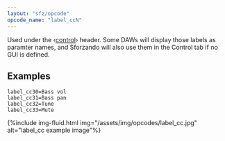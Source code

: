 ```yaml
---
layout: "sfz/opcode"
opcode_name: "label_ccN"
---
```

Used under the ‹[control](/headers/control)› header.
Some DAWs will display those labels as paramter names, and Sforzando will also
use them in the Control tab if no GUI is defined.

## Examples

```
label_cc30=Bass vol
label_cc31=Bass pan
label_cc32=Tune
label_cc33=Mute
```

{%include img-fluid.html
  img="/assets/img/opcodes/label_cc.jpg"
  alt="label_cc example image"%}
